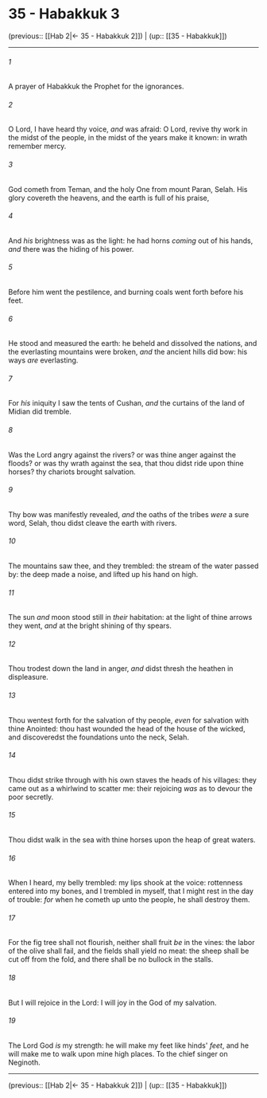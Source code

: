 # 35 - Habakkuk 3

(previous:: [[Hab 2|← 35 - Habakkuk 2]]) | (up:: [[35 - Habakkuk]])

***


###### 1 
A prayer of Habakkuk the Prophet for the ignorances. 

###### 2 
O Lord, I have heard thy voice, _and_ was afraid: O Lord, revive thy work in the midst of the people, in the midst of the years make it known: in wrath remember mercy. 

###### 3 
God cometh from Teman, and the holy One from mount Paran, Selah. His glory covereth the heavens, and the earth is full of his praise, 

###### 4 
And _his_ brightness was as the light: he had horns _coming_ out of his hands, _and_ there was the hiding of his power. 

###### 5 
Before him went the pestilence, and burning coals went forth before his feet. 

###### 6 
He stood and measured the earth: he beheld and dissolved the nations, and the everlasting mountains were broken, _and_ the ancient hills did bow: his ways _are_ everlasting. 

###### 7 
For _his_ iniquity I saw the tents of Cushan, _and_ the curtains of the land of Midian did tremble. 

###### 8 
Was the Lord angry against the rivers? or was thine anger against the floods? or was thy wrath against the sea, that thou didst ride upon thine horses? thy chariots brought salvation. 

###### 9 
Thy bow was manifestly revealed, _and_ the oaths of the tribes _were_ a sure word, Selah, thou didst cleave the earth with rivers. 

###### 10 
The mountains saw thee, and they trembled: the stream of the water passed by: the deep made a noise, and lifted up his hand on high. 

###### 11 
The sun _and_ moon stood still in _their_ habitation: at the light of thine arrows they went, _and_ at the bright shining of thy spears. 

###### 12 
Thou trodest down the land in anger, _and_ didst thresh the heathen in displeasure. 

###### 13 
Thou wentest forth for the salvation of thy people, _even_ for salvation with thine Anointed: thou hast wounded the head of the house of the wicked, and discoveredst the foundations unto the neck, Selah. 

###### 14 
Thou didst strike through with his own staves the heads of his villages: they came out as a whirlwind to scatter me: their rejoicing _was_ as to devour the poor secretly. 

###### 15 
Thou didst walk in the sea with thine horses upon the heap of great waters. 

###### 16 
When I heard, my belly trembled: my lips shook at the voice: rottenness entered into my bones, and I trembled in myself, that I might rest in the day of trouble: _for_ when he cometh up unto the people, he shall destroy them. 

###### 17 
For the fig tree shall not flourish, neither shall fruit _be_ in the vines: the labor of the olive shall fail, and the fields shall yield no meat: the sheep shall be cut off from the fold, and there shall be no bullock in the stalls. 

###### 18 
But I will rejoice in the Lord: I will joy in the God of my salvation. 

###### 19 
The Lord God _is_ my strength: he will make my feet like hinds' _feet_, and he will make me to walk upon mine high places. To the chief singer on Neginoth.

***

(previous:: [[Hab 2|← 35 - Habakkuk 2]]) | (up:: [[35 - Habakkuk]])
